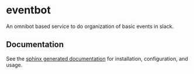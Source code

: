 # eventbot

An omnibot based service to do organization of basic events in slack.

## Documentation

See the [sphinx generated documentation](https://lyft.github.io/eventbot/) for installation, configuration, and usage.
